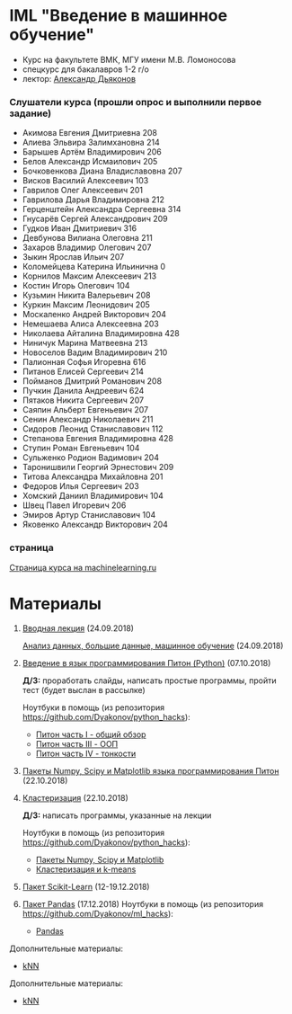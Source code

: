 # IML "Введение в машинное обучение"
* Курс на факультете ВМК, МГУ имени М.В. Ломоносова
* спецкурс для бакалавров 1-2 г/о
* лектор: [Александр Дьяконов](https://dyakonov.org/ag/)


### Слушатели курса (прошли опрос и выполнили первое задание)

- Акимова Евгения Дмитриевна 208
- Алиева Эльвира Залимхановна  214
- Барышев Артём Владимирович 206
- Белов Александр Исмаилович 205
- Бочковенкова Диана Владиславовна 207
- Висков Василий Алексеевич 103
- Гаврилов Олег Алексеевич 201
- Гаврилова Дарья Владимировна 212
- Герценштейн Александра Сергеевна 314
- Гнусарёв Сергей Александрович 209
- Гудков Иван Дмитриевич 316
- Девбунова Вилиана Олеговна 211
- Захаров Владимир Олегович 207
- Зыкин Ярослав Ильич 207
- Коломейцева Катерина Ильинична 0
- Корнилов Максим Алексеевич 213
- Костин Игорь Олегович 104
- Кузьмин Никита Валерьевич 208
- Куркин Максим Леонидович 205
- Москаленко Андрей Викторович 204
- Немешаева Алиса Алексеевна 203
- Николаева Айталина Владимировна 428
- Ниничук Марина Матвеевна 213
- Новоселов Вадим Владимирович 210
- Палионная Софья Игоревна 616
- Питанов Елисей Сергеевич 214
- Пойманов Дмитрий Романович 208
- Пучкин Данила Андреевич 624
- Пятаков Никита Сергеевич 207
- Саяпин Альберт Евгеньевич  207
- Сенин Александр Николаевич 211
- Сидоров Леонид Станиславович 112
- Степанова Евгения Владимировна 428
- Ступин Роман Евгеньевич 104
- Сульженко Родион Вадимович 204
- Таронишвили Георгий Эрнестович 209
- Титова Александра Михайловна 201
- Федоров Илья Сергеевич 203
- Хомский Даниил Владимирович 104
- Швец Павел Игоревич 206
- Эмиров Артур Станиславович 104
- Яковенко Александр Викторович 204

### страница
[Страница курса на machinelearning.ru](http://www.machinelearning.ru/wiki/index.php?title=Введение_в_машинное_обучение)

# Материалы

1. [Вводная лекция](IML2018_00_intro_03.pdf) (24.09.2018)

   [Анализ данных, большие данные, машинное обучение](IML2018_01_bigdata_02.pdf) (24.09.2018)
   
2. [Введение в язык программирования Питон (Python)](IML2018_02_pythonintro_12.pdf) (07.10.2018)

   **Д/З:** проработать слайды, написать простые программы, пройти тест (будет выслан в рассылке)

   Ноутбуки в помощь (из репозитория https://github.com/Dyakonov/python_hacks):
   * [Питон часть I - общий обзор](https://github.com/Dyakonov/python_hacks/blob/master/dj_python_0_intro_20181004.ipynb)
   * [Питон часть III - ООП](https://github.com/Dyakonov/python_hacks/blob/master/dj_python_2_oop_20181004.ipynb)
   * [Питон часть IV - тонкости](https://github.com/Dyakonov/python_hacks/blob/master/dj_python_4_tonko_20181004.ipynb)
   
3. [Пакеты Numpy, Scipy и Matplotlib языка программирования Питон](IML2018_03_numpy_04.pdf)  (22.10.2018)
4. [Кластеризация](IML2018_04_cluster.pdf)  (22.10.2018)

   **Д/З:** написать программы, указанные на лекции
   
   Ноутбуки в помощь (из репозитория https://github.com/Dyakonov/python_hacks):
   * [Пакеты Numpy, Scipy и Matplotlib](https://github.com/Dyakonov/python_hacks/blob/master/dj_numpy_20181021.ipynb)
   * [Кластеризация и k-means](https://github.com/Dyakonov/ml_hacks/blob/master/dj_IML_cluster_kmeans.ipynb)
   
   
   
  5. [Пакет Scikit-Learn](IML2018_06_scikitlearn_10.pdf)  (12-19.12.2018)
  
  6. [Пакет Pandas](IML2018_08_pandas_01.pdf)  (17.12.2018)
     Ноутбуки в помощь (из репозитория https://github.com/Dyakonov/ml_hacks):
     * [Pandas](https://github.com/Dyakonov/ml_hacks/blob/master/dj_pandas_tutorial_05.ipynb)
     
  
  
  Дополнительные материалы:
   * [kNN](https://github.com/Dyakonov/ml_hacks/blob/master/dj_IML_kNN.ipynb)
  
  Дополнительные материалы:
   * [kNN](https://github.com/Dyakonov/ml_hacks/blob/master/dj_IML_kNN.ipynb)

